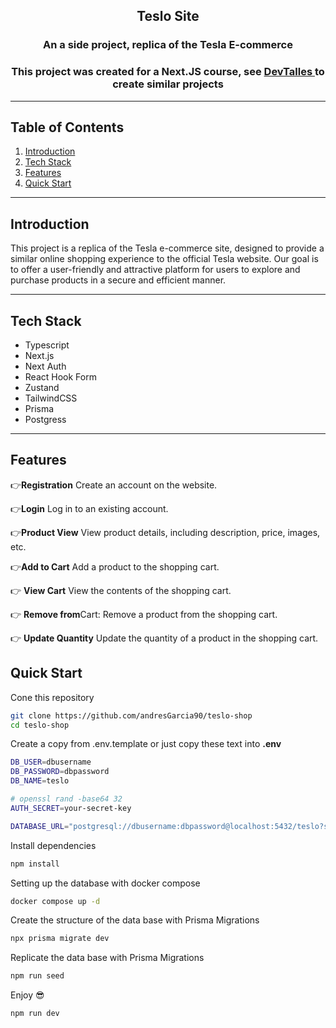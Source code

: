 <h2 align="center">Teslo Site</h2>
<h3 align="center">An a side project, replica of the Tesla E-commerce</h3>
<h3 align="center">This project was created for a Next.JS course, see <a href="https://github.com/DevTalles-corp"> DevTalles </a> to create similar projects</h3>

---

## Table of Contents
1. [Introduction](#introduction)
2. [Tech Stack](#tech-stack)
3. [Features](#features)
4. [Quick Start](#quick-start)

---

## Introduction
This project is a replica of the Tesla e-commerce site, designed to provide a similar online shopping experience to the official Tesla website. Our goal is to offer a user-friendly and attractive platform for users to explore and purchase products in a secure and efficient manner.

---

## <a name="tech-stack">Tech Stack</a>
- Typescript
- Next.js
- Next Auth
- React Hook Form
- Zustand
- TailwindCSS
- Prisma
- Postgress


----

## <a name="features">Features</a>
👉**Registration** Create an account on the website.

👉**Login** Log in to an existing account.

👉**Product View** View product details, including description, price, images, etc.

👉**Add to Cart** Add a product to the shopping cart.

👉 **View Cart** View the contents of the shopping cart.

👉 **Remove from**Cart: Remove a product from the shopping cart.

👉 **Update Quantity** Update the quantity of a product in the shopping cart.



## <a name="quick-start">Quick Start</a>

Cone this repository 

``` bash 
git clone https://github.com/andresGarcia90/teslo-shop
cd teslo-shop
```

Create a copy from .env.template or just copy these text into **.env**

``` bash 
DB_USER=dbusername
DB_PASSWORD=dbpassword
DB_NAME=teslo

# openssl rand -base64 32
AUTH_SECRET=your-secret-key

DATABASE_URL="postgresql://dbusername:dbpassword@localhost:5432/teslo?schema=public"
```

Install dependencies
```bash
npm install
```

Setting up the database with docker compose


```bash
docker compose up -d
```

Create the structure of the data base with Prisma Migrations
```bash
npx prisma migrate dev
```

Replicate the data base with Prisma Migrations
```bash
npm run seed
```

Enjoy 😎
```bash 
npm run dev
```